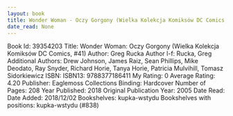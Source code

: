 ```yaml
---
layout: book
title: Wonder Woman - Oczy Gorgony (Wielka Kolekcja Komiksów DC Comics,  no. 41)
date_read: None
---
```


Book Id: 39354203
Title: Wonder Woman: Oczy Gorgony (Wielka Kolekcja Komiksów DC Comics, #41)
Author: Greg Rucka
Author l-f: Rucka, Greg
Additional Authors: Drew Johnson, James Raiz, Sean Phillips, Mike Deodato, Ray Snyder, Richard Horie, Tanya Horie, Patricia Mulvihill, Tomasz Sidorkiewicz
ISBN: 
ISBN13: 9788377186411
My Rating: 0
Average Rating: 4.20
Publisher: Eaglemoss Collections
Binding: Hardcover
Number of Pages: 208
Year Published: 2018
Original Publication Year: 2005
Date Read: 
Date Added: 2018/12/02
Bookshelves: kupka-wstydu
Bookshelves with positions: kupka-wstydu (#838)

